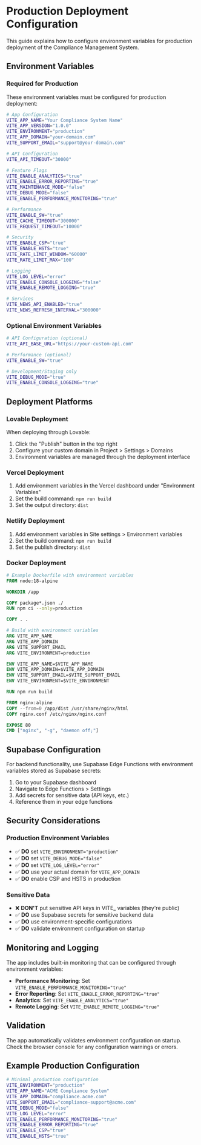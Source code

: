 
# Production Deployment Configuration

This guide explains how to configure environment variables for production deployment of the Compliance Management System.

## Environment Variables

### Required for Production

These environment variables must be configured for production deployment:

```bash
# App Configuration
VITE_APP_NAME="Your Compliance System Name"
VITE_APP_VERSION="1.0.0"
VITE_ENVIRONMENT="production"
VITE_APP_DOMAIN="your-domain.com"
VITE_SUPPORT_EMAIL="support@your-domain.com"

# API Configuration
VITE_API_TIMEOUT="30000"

# Feature Flags
VITE_ENABLE_ANALYTICS="true"
VITE_ENABLE_ERROR_REPORTING="true"
VITE_MAINTENANCE_MODE="false"
VITE_DEBUG_MODE="false"
VITE_ENABLE_PERFORMANCE_MONITORING="true"

# Performance
VITE_ENABLE_SW="true"
VITE_CACHE_TIMEOUT="300000"
VITE_REQUEST_TIMEOUT="10000"

# Security
VITE_ENABLE_CSP="true"
VITE_ENABLE_HSTS="true"
VITE_RATE_LIMIT_WINDOW="60000"
VITE_RATE_LIMIT_MAX="100"

# Logging
VITE_LOG_LEVEL="error"
VITE_ENABLE_CONSOLE_LOGGING="false"
VITE_ENABLE_REMOTE_LOGGING="true"

# Services
VITE_NEWS_API_ENABLED="true"
VITE_NEWS_REFRESH_INTERVAL="300000"
```

### Optional Environment Variables

```bash
# API Configuration (optional)
VITE_API_BASE_URL="https://your-custom-api.com"

# Performance (optional)
VITE_ENABLE_SW="true"

# Development/Staging only
VITE_DEBUG_MODE="true"
VITE_ENABLE_CONSOLE_LOGGING="true"
```

## Deployment Platforms

### Lovable Deployment

When deploying through Lovable:

1. Click the "Publish" button in the top right
2. Configure your custom domain in Project > Settings > Domains
3. Environment variables are managed through the deployment interface

### Vercel Deployment

1. Add environment variables in the Vercel dashboard under "Environment Variables"
2. Set the build command: `npm run build`
3. Set the output directory: `dist`

### Netlify Deployment

1. Add environment variables in Site settings > Environment variables
2. Set the build command: `npm run build`
3. Set the publish directory: `dist`

### Docker Deployment

```dockerfile
# Example Dockerfile with environment variables
FROM node:18-alpine

WORKDIR /app

COPY package*.json ./
RUN npm ci --only=production

COPY . .

# Build with environment variables
ARG VITE_APP_NAME
ARG VITE_APP_DOMAIN
ARG VITE_SUPPORT_EMAIL
ARG VITE_ENVIRONMENT=production

ENV VITE_APP_NAME=$VITE_APP_NAME
ENV VITE_APP_DOMAIN=$VITE_APP_DOMAIN
ENV VITE_SUPPORT_EMAIL=$VITE_SUPPORT_EMAIL
ENV VITE_ENVIRONMENT=$VITE_ENVIRONMENT

RUN npm run build

FROM nginx:alpine
COPY --from=0 /app/dist /usr/share/nginx/html
COPY nginx.conf /etc/nginx/nginx.conf

EXPOSE 80
CMD ["nginx", "-g", "daemon off;"]
```

## Supabase Configuration

For backend functionality, use Supabase Edge Functions with environment variables stored as Supabase secrets:

1. Go to your Supabase dashboard
2. Navigate to Edge Functions > Settings
3. Add secrets for sensitive data (API keys, etc.)
4. Reference them in your edge functions

## Security Considerations

### Production Environment Variables

- ✅ **DO** set `VITE_ENVIRONMENT="production"`
- ✅ **DO** set `VITE_DEBUG_MODE="false"`
- ✅ **DO** set `VITE_LOG_LEVEL="error"`
- ✅ **DO** use your actual domain for `VITE_APP_DOMAIN`
- ✅ **DO** enable CSP and HSTS in production

### Sensitive Data

- ❌ **DON'T** put sensitive API keys in VITE_ variables (they're public)
- ✅ **DO** use Supabase secrets for sensitive backend data
- ✅ **DO** use environment-specific configurations
- ✅ **DO** validate environment configuration on startup

## Monitoring and Logging

The app includes built-in monitoring that can be configured through environment variables:

- **Performance Monitoring**: Set `VITE_ENABLE_PERFORMANCE_MONITORING="true"`
- **Error Reporting**: Set `VITE_ENABLE_ERROR_REPORTING="true"`
- **Analytics**: Set `VITE_ENABLE_ANALYTICS="true"`
- **Remote Logging**: Set `VITE_ENABLE_REMOTE_LOGGING="true"`

## Validation

The app automatically validates environment configuration on startup. Check the browser console for any configuration warnings or errors.

## Example Production Configuration

```bash
# Minimal production configuration
VITE_ENVIRONMENT="production"
VITE_APP_NAME="ACME Compliance System"
VITE_APP_DOMAIN="compliance.acme.com"
VITE_SUPPORT_EMAIL="compliance-support@acme.com"
VITE_DEBUG_MODE="false"
VITE_LOG_LEVEL="error"
VITE_ENABLE_PERFORMANCE_MONITORING="true"
VITE_ENABLE_ERROR_REPORTING="true"
VITE_ENABLE_CSP="true"
VITE_ENABLE_HSTS="true"
```
